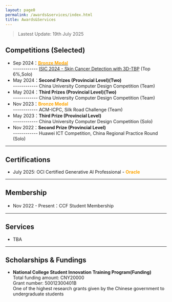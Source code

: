 ```yaml
---
layout: page0
permalink: /awards&services/index.html
title: Awards&Services
---
```


> Lastest Update: 19th July 2025 &nbsp;

## Competitions (Selected)

- Sep 2024：**[<font color='Orange'>Bronze Medal</font>](https://zhangtianze.com/myawards/ISIC-2024.png)** <br>
  ------------ [ISIC 2024 - Skin Cancer Detection with 3D-TBP](https://www.kaggle.com/competitions/isic-2024-challenge/leaderboard) (Top 6%,Solo) 
- May 2024：**Second Prizes (Provincial Level)(Two)** <br>
  ------------ China University Computer Design Competition (Team) 
- May 2024：**Third Prizes (Provincial Level)(Two)** <br>
  ------------ China University Computer Design Competition (Team)
- Nov 2023：**<font color='Orange'>Bronze Medal</font>** <br>
  ------------ ACM-ICPC, Silk Road Challenge (Team) 
- May 2023：**Third Prize (Provincial Level)** <br>
  ------------ China University Computer Design Competition (Solo)
- Nov 2022：**Second Prize (Provincial Level)** <br>
  ------------ Huawei ICT Competition, China Regional Practice Round (Solo)

---

## Certifications

- July 2025: OCl Certified Generative AI Professional - **<font color='Orange'>Oracle</font>**

---

## Membership

- Nov 2022 - Present：CCF Student Membership

---

## Services

- TBA

---

## Scholarships & Fundings

- **National College Student Innovation Training Program(Funding)**<br>Total funding amount: CNY20000<br>Grant number: 50012300401B<br>One of the highest research grants given by the Chinese government to undergraduate students
